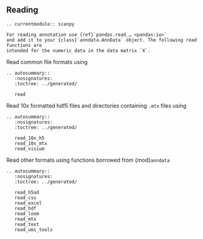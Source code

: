 ## Reading

```{eval-rst}
.. currentmodule:: scanpy
```

```{note}
For reading annotation use {ref}`pandas.read_… <pandas:io>`
and add it to your {class}`anndata.AnnData` object. The following read functions are
intended for the numeric data in the data matrix `X`.
```

Read common file formats using

```{eval-rst}
.. autosummary::
   :nosignatures:
   :toctree: ../generated/

   read
```

Read 10x formatted hdf5 files and directories containing `.mtx` files using

```{eval-rst}
.. autosummary::
   :nosignatures:
   :toctree: ../generated/

   read_10x_h5
   read_10x_mtx
   read_visium
```

Read other formats using functions borrowed from {mod}`anndata`

```{eval-rst}
.. autosummary::
   :nosignatures:
   :toctree: ../generated/

   read_h5ad
   read_csv
   read_excel
   read_hdf
   read_loom
   read_mtx
   read_text
   read_umi_tools

```
